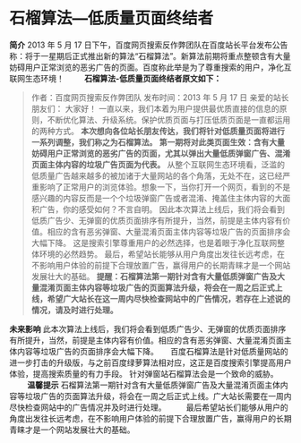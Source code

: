 # 石榴算法—低质量页面终结者

**简介**
2013 年 5 月 17 日下午，百度网页搜索反作弊团队在百度站长平台发布公告称：将于一星期后正式推出新的算法“石榴算法”。新算法前期将重点整顿含有大量妨碍用户正常浏览的恶劣广告的页面。百度称此举是为了尊重搜索的用户，净化互联网生态环境！
　　
**石榴算法-低质量页面终结者原文如下：**
> 作者：百度网页搜索反作弊团队 发布时间：2013 年 5 月 17 日
> 亲爱的站长朋友们：
> 大家好！
> 一直以来，我们本着为用户提供最优质直接的信息的原则，不断优化算法、升级系统。保护优质页面与打压低质页面是一直都运用的两种方式。
> **本次想向各位站长朋友传达，我们将针对低质量页面将进行一系列调整，我们称之为石榴算法。**
> **第一期将对此类页面生效：含有大量妨碍用户正常浏览的恶劣广告的页面，尤其以弹出大量低质弹窗广告、混淆页面主体内容的垃圾广告页面为代表。**
> 从整个互联网生态环境看，泛滥的低质量广告越来越多的被加诸于大量网站的各个角落，无处不在，这已经严重影响了正常用户的浏览体验。想象一下，当你打开一个网页，看到的不是感兴趣的内容反而是一个个垃圾弹窗广告或者混淆、掩盖住主体内容的大面积广告，你的感受如何？不言自明。
> 因此本次算法上线后，我们将会看到低质广告少、无弹窗的优质页面排序有所提升，当然，前提是主体内容有价值。相应的含有恶劣弹窗、大量混淆页面主体内容等垃圾广告的页面排序会大幅下降。
> 这是搜索引擎尊重用户的必然选择，也是着眼于净化互联网整体环境的必然趋势。
> 最后，希望站长能够从用户角度出发往长远考虑，在不影响用户体验的前提下合理放置广告，赢得用户的长期青睐才是一个网站发展壮大的基础。
> **提醒：石榴算法第一期针对含有大量低质弹窗广告及大量混淆页面主体内容等垃圾广告的页面算法升级，将会在一周之后正式上线，希望广大站长在这一周内尽快检查网站中的广告情况，若存在上述说的情况，请及时进行处理。**
　　

**未来影响**
此本次算法上线后，我们将会看到低质广告少、无弹窗的优质页面排序有所提升，当然，前提是主体内容有价值。相应的含有恶劣弹窗、大量混淆页面主体内容等垃圾广告的页面排序会大幅下降。
　
百度石榴算法是针对低质量网站的进一步打击的升级版，与之前百度绿萝算法相对应，这正是百度搜索引擎提高用户体验，提高搜索质量的有力手段。
针对弹窗站石榴算法会是一个致命的威胁。
　　
**温馨提示**
石榴算法第一期针对含有大量低质弹窗广告及大量混淆页面主体内容等垃圾广告的页面算法升级，将会在一周之后正式上线。广大站长需要在一周内尽快检查网站中的广告情况并及时进行处理。
　　
最后希望站长们能够从用户的角度出发往长远考虑，在不影响用户体验的前提下合理放置广告，赢得用户的长期青睐才是一个网站发展壮大的基础。